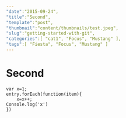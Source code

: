 ```yaml
---
"date":"2015-09-24",
"title":"Second",
"template":"post",
"thumbnail":"content/thumbnails/test.jpeg",
"slug":"getting-started-with-git",
"categories":[ "cat1", "Focus", "Mustang" ],
"tags":[ "Fiesta", "Focus", "Mustang" ]
---
```


# Second

```
var x=1;
entry.forEach(function(item){
    x=x++;
Console.log('x')
})
```
